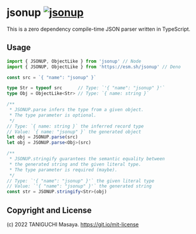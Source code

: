 # jsonup [![jsonup](https://img.shields.io/npm/v/jsonup)](https://npmjs.com/package/jsonup)

This is a zero dependency compile-time JSON parser written in TypeScript.

## Usage

```typescript
import { JSONUP, ObjectLike } from 'jsonup' // Node
import { JSONUP, ObjectLike } from 'https://esm.sh/jsonup' // Deno

const src = `{ "name": "jsonup" }`

type Str = typeof src      // Type: `'{ "name": "jsonup" }'`
type Obj = ObjectLike<Str> // Type: `{ name: string }`

/**
 * JSONUP.parse infers the type from a given object.
 * The type parameter is optional.
 */
// Type: `{ name: string }` the inferred record type
// Value: `{ name: "jsonup" }` the generated object
let obj = JSONUP.parse(src) 
let obj = JSONUP.parse<Obj>(src)

/**
 * JSONUP.stringify guarantees the semantic equality between 
 * the generated string and the given literal type. 
 * The type parameter is required (maybe).
 */
// Type: `'{ "name": "jsonup" }'` the given literal type
// Value: `'{ "name": "jsonup" }'` the generated string
const str = JSONUP.stringify<Str>(obj) 
```

## Copyright and License

(c) 2022 TANIGUCHI Masaya. https://git.io/mit-license

